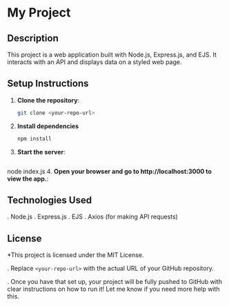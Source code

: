 # My Project

## Description
This project is a web application built with Node.js, Express.js, and EJS. It interacts with an API and displays data on a styled web page.

## Setup Instructions

1. **Clone the repository**:
   ```bash
   git clone <your-repo-url>
2. **Install dependencies**
   ```bash
   npm install
3. **Start the server**:
   ```bash
  node index.js
4. **Open your browser and go to http://localhost:3000 to view the app.**:

## Technologies Used
. Node.js
. Express.js
. EJS
. Axios (for making API requests)

## License
 *This project is licensed under the MIT License.

. Replace `<your-repo-url>` with the actual URL of your GitHub repository.

. Once you have that set up, your project will be fully pushed to GitHub with clear instructions on how to run it! Let me know if you need more help with this.



